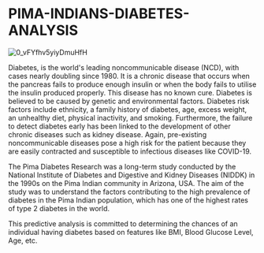 # PIMA-INDIANS-DIABETES-ANALYSIS

![0_vFYfhv5yiyDmuHfH](https://user-images.githubusercontent.com/105997244/224544989-b06c388f-815b-4dcf-ba10-a10bd8265dce.jpg)

Diabetes, is the world's leading noncommunicable disease (NCD), with cases nearly doubling since 1980. It is a chronic disease that occurs when the pancreas fails to produce enough insulin or when the body fails to utilise the insulin produced properly. This disease has no known cure. Diabetes is believed to be caused by genetic and environmental factors. Diabetes risk factors include ethnicity, a family history of diabetes, age, excess weight, an unhealthy diet, physical inactivity, and smoking. Furthermore, the failure to detect diabetes early has been linked to the development of other chronic diseases such as kidney disease. Again, pre-existing noncommunicable diseases pose a high risk for the patient because they are easily contracted and susceptible to infectious diseases like COVID-19.

The Pima Diabetes Research was a long-term study conducted by the National Institute of Diabetes and Digestive and Kidney Diseases (NIDDK) in the 1990s on the Pima Indian community in Arizona, USA. The aim of the study was to understand the factors contributing to the high prevalence of diabetes in the Pima Indian population, which has one of the highest rates of type 2 diabetes in the world.

This predictive analysis is committed to determining the chances of an individual having diabetes based on features like BMI, Blood Glucose Level, Age, etc.

